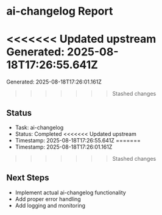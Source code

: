 # ai-changelog Report

<<<<<<< Updated upstream
Generated: 2025-08-18T17:26:55.641Z
=======
Generated: 2025-08-18T17:26:01.161Z
>>>>>>> Stashed changes

## Status
- Task: ai-changelog
- Status: Completed
<<<<<<< Updated upstream
- Timestamp: 2025-08-18T17:26:55.641Z
=======
- Timestamp: 2025-08-18T17:26:01.161Z
>>>>>>> Stashed changes

## Next Steps
- Implement actual ai-changelog functionality
- Add proper error handling
- Add logging and monitoring
